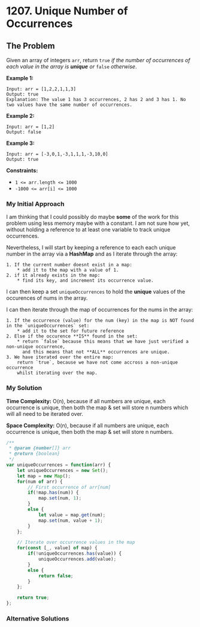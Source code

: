 # 1207. Unique Number of Occurrences

## The Problem

Given an array of integers `arr`, return `true` _if the number of occurrences of each value in the array is **unique** or_ `false` _otherwise_.

**Example 1:**

```
Input: arr = [1,2,2,1,1,3]
Output: true
Explanation: The value 1 has 3 occurrences, 2 has 2 and 3 has 1. No two values have the same number of occurrences.
```

**Example 2:**

```
Input: arr = [1,2]
Output: false

```

**Example 3:**

```
Input: arr = [-3,0,1,-3,1,1,1,-3,10,0]
Output: true

```

**Constraints:**

-   `1 <= arr.length <= 1000`
-   `-1000 <= arr[i] <= 1000`


### My Initial Approach

I am thinking that I could possibly do maybe **some** of the work for this problem using less memory maybe with a constant. I am not sure how yet, without holding a reference to at least one variable to track unique occurrences.

Nevertheless, I will start by keeping a reference to each each unique number in the array via a **HashMap** and as I iterate through the array:

    1. If the current number doesnt exist in a map:
        * add it to the map with a value of 1.
    2. if it already exists in the map:
        * find its key, and increment its occurrence value.

I can then keep a set `uniqueOccurrences` to hold the **unique** values of the occurences of nums in the array.

I can then iterate through the map of occurrences for the nums in the array:

    1. If the occurrence (value) for the num (key) in the map is NOT found in the `uniqueOccurrences` set:
        * add it to the set for future reference
    2. Else if the occurence **IS** found in the set:
        * return `false` because this means that we have just verified a non-unique occurrence,
          and this means that not **ALL** occurrences are unique.
    3. We have iterated over the entire map: 
        return `true`, because we have not come accross a non-unique occurrence
        whilst iterating over the map.

### My Solution


**Time Complexity:** O(n), because if all numbers are unique, each occurrence is unique,
                 then both the map & set will store n numbers which will all need to be iterated over.

**Space Complexity:** O(n), because if all numbers are unique, each occurrence is unique,
                  then both the map & set will store n numbers.


```javascript
/**
 * @param {number[]} arr
 * @return {boolean}
 */
var uniqueOccurrences = function(arr) {
    let uniqueOccurrences = new Set();
    let map = new Map();
    for(num of arr) {
        // First occurrence of arr[num]
        if(!map.has(num)) {
            map.set(num, 1);
        }
        else {
            let value = map.get(num);
            map.set(num, value + 1);
        }
    };

    // Iterate over occurrence values in the map
    for(const [_, value] of map) {
        if(!uniqueOccurrences.has(value)) {
            uniqueOccurrences.add(value);
        }
        else {
            return false;
        }
    };

    return true;
};
```
### Alternative Solutions
